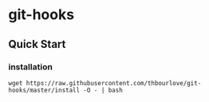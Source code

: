 # git-hooks

## Quick Start

### installation

    wget https://raw.githubusercontent.com/thbourlove/git-hooks/master/install -O - | bash

